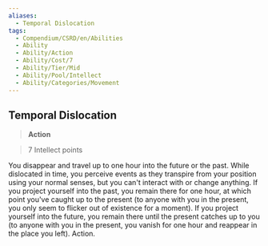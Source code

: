 ```yaml
---
aliases:
  - Temporal Dislocation
tags:
  - Compendium/CSRD/en/Abilities
  - Ability
  - Ability/Action
  - Ability/Cost/7
  - Ability/Tier/Mid
  - Ability/Pool/Intellect
  - Ability/Categories/Movement
---
```

  
    
## Temporal Dislocation    
>**Action**    
>7 Intellect points  
    
You disappear and travel up to one hour into the future or the past. While dislocated in time, you perceive events as they transpire from your position using your normal senses, but you can't interact with or change anything. If you project yourself into the past, you remain there for one hour, at which point you've caught up to the present (to anyone with you in the present, you only seem to flicker out of existence for a moment). If you project yourself into the future, you remain there until the present catches up to you (to anyone with you in the present, you vanish for one hour and reappear in the place you left). Action.
